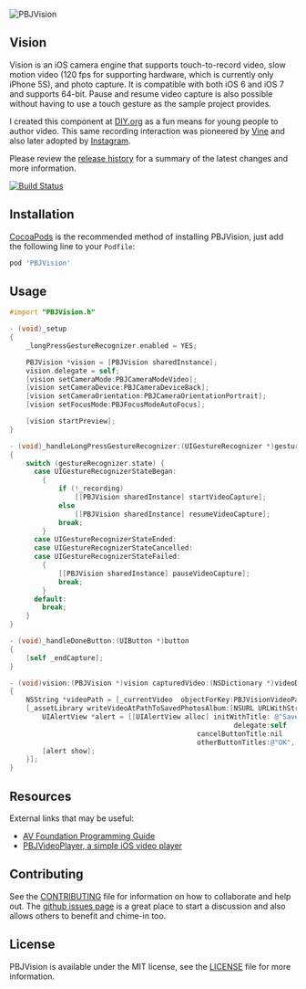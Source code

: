 ![PBJVision](https://raw.github.com/piemonte/PBJVision/master/pbj.gif)

## Vision

Vision is an iOS camera engine that supports touch-to-record video, slow motion video (120 fps for supporting hardware, which is currently only iPhone 5S), and photo capture. It is compatible with both iOS 6 and iOS 7 and supports 64-bit. Pause and resume video capture is also possible without having to use a touch gesture as the sample project provides.

I created this component at [DIY.org](http://diy.org) as a fun means for young people to author video. This same recording interaction was pioneered by [Vine](http://vine.co) and also later adopted by [Instagram](http://instagram.com).

Please review the [release history](https://github.com/piemonte/PBJVision/releases) for a summary of the latest changes and more information.

[![Build Status](https://travis-ci.org/piemonte/PBJVision.svg?branch=master)](https://travis-ci.org/piemonte/PBJVision)

## Installation

[CocoaPods](http://cocoapods.org) is the recommended method of installing PBJVision, just add the following line to your `Podfile`:

```ruby
pod 'PBJVision'
```

## Usage
```objective-c
#import "PBJVision.h"
```

```objective-c
- (void)_setup
{
    _longPressGestureRecognizer.enabled = YES;

    PBJVision *vision = [PBJVision sharedInstance];
    vision.delegate = self;
    [vision setCameraMode:PBJCameraModeVideo];
    [vision setCameraDevice:PBJCameraDeviceBack];
    [vision setCameraOrientation:PBJCameraOrientationPortrait];
    [vision setFocusMode:PBJFocusModeAutoFocus];

    [vision startPreview];
}
```

```objective-c
- (void)_handleLongPressGestureRecognizer:(UIGestureRecognizer *)gestureRecognizer
{
    switch (gestureRecognizer.state) {
      case UIGestureRecognizerStateBegan:
        {
            if (!_recording)
                [[PBJVision sharedInstance] startVideoCapture];
            else
                [[PBJVision sharedInstance] resumeVideoCapture];
            break;
        }
      case UIGestureRecognizerStateEnded:
      case UIGestureRecognizerStateCancelled:
      case UIGestureRecognizerStateFailed:
        {
            [[PBJVision sharedInstance] pauseVideoCapture];
            break;
        }
      default:
        break;
    }
}
```

```objective-c
- (void)_handleDoneButton:(UIButton *)button
{
    [self _endCapture];
}
```

```objective-c
- (void)vision:(PBJVision *)vision capturedVideo:(NSDictionary *)videoDict error:(NSError *)error
{   
    NSString *videoPath = [_currentVideo  objectForKey:PBJVisionVideoPathKey];
    [_assetLibrary writeVideoAtPathToSavedPhotosAlbum:[NSURL URLWithString:videoPath] completionBlock:^(NSURL *assetURL, NSError *error1) {
        UIAlertView *alert = [[UIAlertView alloc] initWithTitle: @"Saved!" message: @"Saved to the camera roll."
                                                       delegate:self
                                              cancelButtonTitle:nil
                                              otherButtonTitles:@"OK", nil];
        [alert show];
    }];
}
```

## Resources

External links that may be useful:

* [AV Foundation Programming Guide](https://developer.apple.com/library/ios/documentation/AudioVideo/Conceptual/AVFoundationPG/Articles/00_Introduction.html)
* [PBJVideoPlayer, a simple iOS video player](https://github.com/piemonte/PBJVideoPlayer)

## Contributing

See the [CONTRIBUTING](https://github.com/piemonte/PBJVision/blob/master/CONTRIBUTING.md) file for information on how to collaborate and help out. The [github issues page](https://github.com/piemonte/PBJVision/issues) is a great place to start a discussion and also allows others to benefit and chime-in too.

## License

PBJVision is available under the MIT license, see the [LICENSE](https://github.com/piemonte/PBJVision/blob/master/LICENSE) file for more information.

